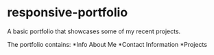 # responsive-portfolio

A basic portfolio that showcases some of my recent projects.


The portfolio contains:
						*Info About Me
						*Contact Information
						*Projects

